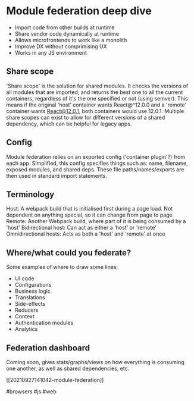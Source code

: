 # Module federation deep dive

- Import code from other builds at runtime
- Share vendor code dynamically at runtime
- Allows microfrontends to work like a monolith
- Improve DX without comprimising UX
- Works in any JS environment

## Share scope

'Share scope' is the solution for shared modules. It checks the versions of all modules that are imported, and returns the best one to all the current containers, regardless of it's the one specified or not (using semver). This means if the original 'host' container wants React@^12.0.0 and a 'remote' container wants React@12.0.1, both containers would use 12.0.1.
Multiple share scopes can exist to allow for different versions of a shared dependency, which can be helpful for legacy apps.

## Config

Module federation relies on an exported config ('container plugin'?) from each app. Simplified, this config specifies things such as: name, filename, exposed modules, and shared deps. These file paths/names/exports are then used in standard import statements.

## Terminology

Host: A webpack build that is initialised first during a page load. Not dependent on anything special, so it can change from page to page
Remote: Another Webpack build, where part of it is being consumed by a 'host'
Bidirectional host: Can act as either a 'host' or 'remote'
Omnidirectional hosts: Acts as both a 'host' and 'remote' at once

## Where/what could you federate?
Some examples of where to draw some lines:
- UI code
- Configurations
- Business logic
- Translations
- Side-effects
- Reducers
- Context
- Authentication modules
- Analytics

## Federation dashboard

Coming soon, gives stats/graphs/views on how everything is consuming one another, as well as shared dependencies, etc.

[[20210927141042-module-federation]]

#browsers
#js
#web